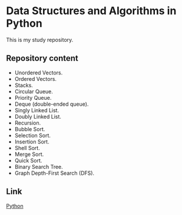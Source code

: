 # Data Structures and Algorithms in Python

This is my study repository.

## Repository content

* Unordered Vectors.
* Ordered Vectors.
* Stacks.
* Circular Queue.
* Priority Queue.
* Deque (double-ended queue).
* Singly Linked List.
* Doubly Linked List.
* Recursion.
* Bubble Sort.
* Selection Sort.
* Insertion Sort.
* Shell Sort.
* Merge Sort.
* Quick Sort.
* Binary Search Tree.
* Graph Depth-First Search (DFS).

## Link

[Python](https://www.python.org/)
